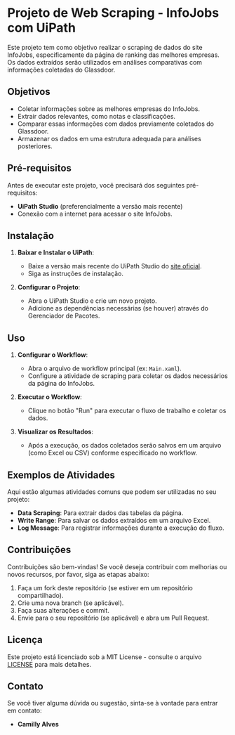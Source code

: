 # Projeto de Web Scraping - InfoJobs com UiPath

Este projeto tem como objetivo realizar o scraping de dados do site InfoJobs, especificamente da página de ranking das melhores empresas. Os dados extraídos serão utilizados em análises comparativas com informações coletadas do Glassdoor.

## Objetivos

- Coletar informações sobre as melhores empresas do InfoJobs.
- Extrair dados relevantes, como notas e classificações.
- Comparar essas informações com dados previamente coletados do Glassdoor.
- Armazenar os dados em uma estrutura adequada para análises posteriores.

## Pré-requisitos

Antes de executar este projeto, você precisará dos seguintes pré-requisitos:

- **UiPath Studio** (preferencialmente a versão mais recente)
- Conexão com a internet para acessar o site InfoJobs.

## Instalação

1. **Baixar e Instalar o UiPath**:
   - Baixe a versão mais recente do UiPath Studio do [site oficial](https://www.uipath.com).
   - Siga as instruções de instalação.

2. **Configurar o Projeto**:
   - Abra o UiPath Studio e crie um novo projeto.
   - Adicione as dependências necessárias (se houver) através do Gerenciador de Pacotes.

## Uso

1. **Configurar o Workflow**:
   - Abra o arquivo de workflow principal (ex: `Main.xaml`).
   - Configure a atividade de scraping para coletar os dados necessários da página do InfoJobs.

2. **Executar o Workflow**:
   - Clique no botão "Run" para executar o fluxo de trabalho e coletar os dados.

3. **Visualizar os Resultados**:
   - Após a execução, os dados coletados serão salvos em um arquivo (como Excel ou CSV) conforme especificado no workflow.

## Exemplos de Atividades

Aqui estão algumas atividades comuns que podem ser utilizadas no seu projeto:

- **Data Scraping**: Para extrair dados das tabelas da página.
- **Write Range**: Para salvar os dados extraídos em um arquivo Excel.
- **Log Message**: Para registrar informações durante a execução do fluxo.

## Contribuições

Contribuições são bem-vindas! Se você deseja contribuir com melhorias ou novos recursos, por favor, siga as etapas abaixo:

1. Faça um fork deste repositório (se estiver em um repositório compartilhado).
2. Crie uma nova branch (se aplicável).
3. Faça suas alterações e commit.
4. Envie para o seu repositório (se aplicável) e abra um Pull Request.

## Licença

Este projeto está licenciado sob a MIT License - consulte o arquivo [LICENSE](LICENSE) para mais detalhes.

## Contato

Se você tiver alguma dúvida ou sugestão, sinta-se à vontade para entrar em contato:

- **Camilly Alves** 
